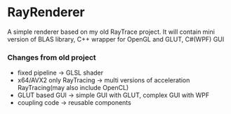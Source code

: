 # RayRenderer #
A simple renderer based on my old RayTrace project.
It will contain mini version of BLAS library, C++ wrapper for OpenGL and GLUT, C#(WPF) GUI

### Changes from old project ###
* fixed pipeline -> GLSL shader
* x64/AVX2 only RayTracing -> multi versions of acceleration RayTracing(may also include OpenCL)
* GLUT based GUI -> simple GUI with GLUT, complex GUI with WPF
* coupling code -> reusable components

